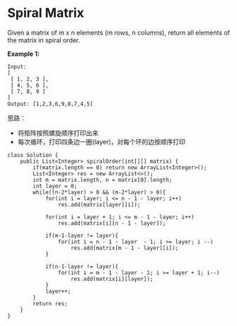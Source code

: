 # Spiral Matrix

Given a matrix of m x n elements (m rows, n columns), return all elements of the matrix in spiral order.

**Example 1:**

```
Input:
[
 [ 1, 2, 3 ],
 [ 4, 5, 6 ],
 [ 7, 8, 9 ]
]
Output: [1,2,3,6,9,8,7,4,5]
```

思路：

* 将矩阵按照螺旋顺序打印出来
* 每次循环，打印四条边一圈(layer)，对每个环的边按顺序打印
 


```
class Solution {
    public List<Integer> spiralOrder(int[][] matrix) {
        if(matrix.length == 0) return new ArrayList<Integer>();
        List<Integer> res = new ArrayList<>();
        int m = matrix.length, n = matrix[0].length;
        int layer = 0;       
        while((n-2*layer) > 0 && (m-2*layer) > 0){
            for(int i = layer; i <= n - 1 - layer; i++)
                res.add(matrix[layer][i]);
            
            for(int i = layer + 1; i <= m - 1 - layer; i++)
                res.add(matrix[i][n - 1 - layer]);
            
            if(m-1-layer != layer){
                for(int i = n - 1 - layer  - 1; i >= layer; i --)
                    res.add(matrix[m - 1 - layer][i]);
            }
            
            if(n-1-layer != layer){
                for(int i = m - 1 - layer - 1; i >= layer + 1; i--)
                    res.add(matrix[i][layer]);
            }         
            layer++;
        }        
        return res;
    }
}
```
